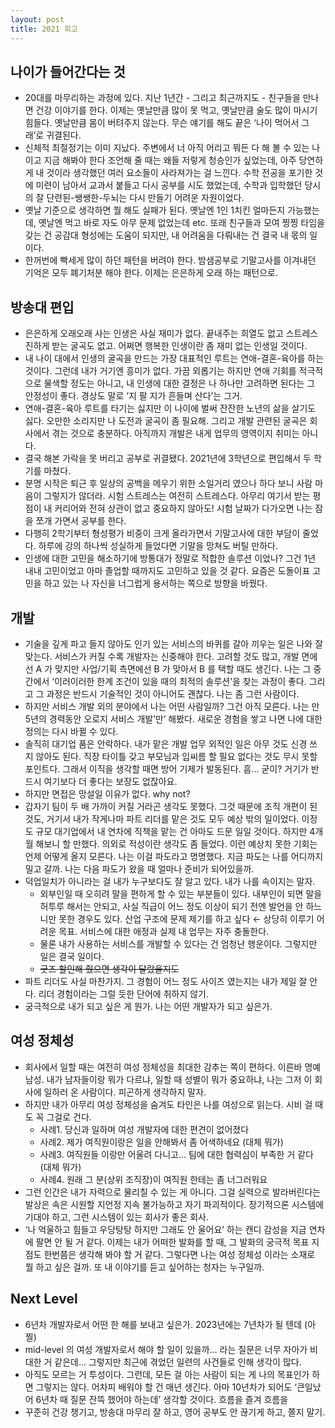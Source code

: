 ```yaml
---
layout: post
title: 2021 회고
---
```


## 나이가 들어간다는 것

- 20대를 마무리하는 과정에 있다. 지난 1년간 - 그리고 최근까지도 - 친구들을 만나면 건강 이야기를 한다. 이제는 옛날만큼 많이 못 먹고, 옛날만큼 술도 많이 마시기 힘들다. 옛날만큼 몸이 버텨주지 않는다. 무슨 얘기를 해도 끝은 ‘나이 먹어서 그래’로 귀결된다.
- 신체적 최절정기는 이미 지났다. 주변에서 너 아직 어리고 뭐든 다 해 볼 수 있는 나이고 지금 해봐야 한다 조언해 줄 때는 왜들 저렇게 청승인가 싶었는데, 아주 당연하게 내 것이라 생각했던 여러 요소들이 사라져가는 걸 느낀다. 수학 전공을 포기한 것에 미련이 남아서 교과서 붙들고 다시 공부를 시도 했었는데, 수학과 입학했던 당시의 잘 단련된-쌩쌩한-두뇌는 다시 만들기 어려운 자원이었다.
- 옛날 기준으로 생각하면 뭘 해도 실패가 된다. 옛날엔 1인 1치킨 얼마든지 가능했는데, 옛날엔 먹고 바로 자도 아무 문제 없었는데 etc. 또래 친구들과 모여 찡찡 타임을 갖는 건 공감대 형성에는 도움이 되지만, 내 어려움을 다뤄내는 건 결국 내 몫의 일이다.
- 한꺼번에 빡세게 많이 하던 패턴을 버려야 한다. 밤샘공부로 기말고사를 이겨내던 기억은 모두 폐기처분 해야 한다. 이제는 은은하게 오래 하는 패턴으로.

## 방송대 편입

- 은은하게 오래오래 사는 인생은 사실 재미가 없다. 끝내주는 희열도 없고 스트레스 진하게 받는 굴곡도 없고. 어쩌면 행복한 인생이란 좀 재미 없는 인생일 것이다.
- 내 나이 대에서 인생의 굴곡을 만드는 가장 대표적인 루트는 연애-결혼-육아를 하는 것이다. 그런데 내가 거기엔 흥미가 없다. 가끔 외롭기는 하지만 연애 기회를 적극적으로 물색할 정도는 아니고, 내 인생에 대한 결정은 나 하나만 고려하면 된다는 그 안정성이 좋다. 경상도 말로 ‘지 팔 지가 흔들며 산다’는 그거.
- 연애-결혼-육아 루트를 타기는 싫지만 이 나이에 벌써 잔잔한 노년의 삶을 살기도 싫다. 오만한 소리지만 나 도전과 굴곡이 좀 필요해. 그리고 개발 관련된 굴곡은 회사에서 겪는 것으로 충분하다. 아직까지 개발은 내게 업무의 영역이지 취미는 아니다.
- 결국 해본 가락을 못 버리고 공부로 귀결됐다. 2021년에 3학년으로 편입해서 두 학기를 마쳤다.
- 분명 시작은 퇴근 후 일상의 공백을 메우기 위한 소일거리 였으나 하다 보니 사람 마음이 그렇지가 않더라. 시험 스트레스는 여전히 스트레스다. 아무리 여기서 받는 평점이 내 커리어와 전혀 상관이 없고 중요하지 않아도! 시험 날짜가 다가오면 나는 잠을 쪼개 가면서 공부를 한다.
- 다행히 2학기부터 형성평가 비중이 크게 올라가면서 기말고사에 대한 부담이 줄었다. 하루에 강의 하나씩 성실하게 들었다면 기말을 망쳐도 버틸 만하다.
- 인생에 대한 고민을 해소하기에 방통대가 정말로 적합한 솔루션 이었나? 그건 1년 내내 고민이었고 아마 졸업할 때까지도 고민하고 있을 것 같다. 요즘은 도돌이표 고민을 하고 있는 나 자신을 너그럽게 용서하는 쪽으로 방향을 바꿨다.

## 개발

- 기술을 깊게 파고 들지 않아도 인기 있는 서비스의 바퀴를 갈아 끼우는 일은 나와 잘 맞는다. 서비스가 커질 수록 개발자는 신중해야 한다. 고려할 것도 많고, 개발 면에선 A 가 맞지만 사업/기획 측면에선 B 가 맞아서 B 를 택할 때도 생긴다. 나는 그 중간에서 ‘이러이러한 한계 조건이 있을 때의 최적의 솔루션’을 찾는 과정이 좋다. 그리고 그 과정은 반드시 기술적인 것이 아니어도 괜찮다. 나는 좀 그런 사람이다.
- 하지만 서비스 개발 외의 분야에서 나는 어떤 사람일까? 그건 아직 모른다. 나는 만 5년의 경력동안 오로지 서비스 개발’만’ 해봤다. 새로운 경험을 쌓고 나면 나에 대한 정의는 다시 바뀔 수 있다.
- 솔직히 대기업 품은 안락하다. 내가 맡은 개발 업무 외적인 일은 아무 것도 신경 쓰지 않아도 된다. 직장 타이틀 갖고 부모님과 입씨름 할 필요 없다는 것도 무시 못할 포인트다. 그래서 이직을 생각할 때면 방어 기제가 발동된다. 흠... 굳이? 거기가 반드시 여기보다 더 좋다는 보장도 없잖아요.
- 하지만 면접은 망설일 이유가 없다. why not?
- 갑자기 팀이 두 배 가까이 커질 거라곤 생각도 못했다. 그것 때문에 조직 개편이 된 것도, 거기서 내가 작게나마 파트 리더를 맡은 것도 모두 예상 밖의 일이었다. 이정도 규모 대기업에서 내 연차에 직책을 맡는 건 아마도 드문 일일 것이다. 하지만 4개월 해보니 할 만했다. 의외로 적성이란 생각도 좀 들었다. 이런 예상치 못한 기회는 언제 어떻게 올지 모른다. 나는 이걸 파도라고 명명했다. 지금 파도는 나를 어디까지 밀고 갈까. 나는 다음 파도가 왔을 때 얼마나 준비가 되어있을까.
- 덕업일치가 아니라는 걸 내가 누구보다도 잘 알고 있다. 내가 나를 속이지는 말자.
    - 외부인일 때 오히려 말을 편하게 할 수 있는 부분들이 있다. 내부인이 되면 말을 허투루 해서는 안되고, 사실 직급이 어느 정도 이상이 되기 전엔 발언을 안 하느니만 못한 경우도 있다. 산업 구조에 문제 제기를 하고 싶다 ← 상당히 이루기 어려운 목표. 서비스에 대한 애정과 실제 내 업무는 자주 충돌한다.
    - 물론 내가 사용하는 서비스를 개발할 수 있다는 건 엄청난 행운이다. 그렇지만 일은 결국 일이다.
    - ~~굿즈 할인해 줬으면 생각이 달랐을지도~~
- 파트 리더도 사실 마찬가지. 그 경험이 어느 정도 사이즈 였는지는 내가 제일 잘 안다. 리더 경험이라는 그럴 듯한 단어에 취하지 않기.
- 궁극적으로 내가 되고 싶은 게 뭔가. 나는 어떤 개발자가 되고 싶은가.

## 여성 정체성

- 회사에서 일할 때는 여전히 여성 정체성을 최대한 감추는 쪽이 편하다. 이른바 명예남성. 내가 남자들이랑 뭐가 다르냐, 일할 때 성별이 뭐가 중요하냐, 나는 그저 이 회사에 일하러 온 사람이다. 피곤하게 생각하지 말자.
- 하지만 내가 아무리 여성 정체성을 숨겨도 타인은 나를 여성으로 읽는다. 시비 걸 때도 꼭 그걸로 건다.
    - 사례1. 당신과 일하며 여성 개발자에 대한 편견이 없어졌다
    - 사례2. 제가 여직원이랑은 일을 안해봐서 좀 어색하네요 (대체 뭐가)
    - 사례3. 여직원들 이랑만 어울려 다니고... 팀에 대한 협력심이 부족한 거 같다 (대체 뭐가)
    - 사례4. 원래 그 분(상위 조직장)이 여직원 한테는 좀 너그러워요
- 그런 인간은 내가 자력으로 물리칠 수 있는 게 아니다. 그걸 실력으로 발라버린다는 발상은 속은 시원할 지언정 지속 불가능하고 자기 파괴적이다. 장기적으론 시스템에 기대야 하고, 그런 시스템이 있는 회사가 좋은 회사.
- ‘나 억울하고 힘들고 우당탕탕 하지만 그래도 안 울어요’ 하는 캔디 감성을 지금 연차에 팔면 안 될 거 같다. 이제는 내가 어떠한 발화를 할 때, 그 발화의 궁극적 목표 지점도 한번쯤은 생각해 봐야 할 거 같다. 그렇다면 나는 여성 정체성 이라는 소재로 뭘 하고 싶은 걸까. 또 내 이야기를 듣고 싶어하는 청자는 누구일까.

## Next Level

- 6년차 개발자로서 어떤 한 해를 보내고 싶은가. 2023년에는 7년차가 될 텐데 (아찔)
- mid-level 의 여성 개발자로서 해야 할 일이 있을까... 라는 질문은 너무 자아가 비대한 거 같은데... 그렇지만 최근에 겪었던 일련의 사건들로 인해 생각이 많다.
- 아직도 모르는 거 투성이다. 그런데, 모든 걸 아는 사람이 되는 게 나의 목표인가 하면 그렇지는 않다. 어차피 배워야 할 건 매년 생긴다. 아마 10년차가 되어도 ‘큰일났어 6년차 때 질문 잔뜩 했어야 하는데’ 생각할 것이다. 흐름을 즐겨 흐름을
- 꾸준히 건강 챙기고, 방송대 마무리 잘 하고, 영어 공부도 안 끊기게 하고, 쫄지 말기.
